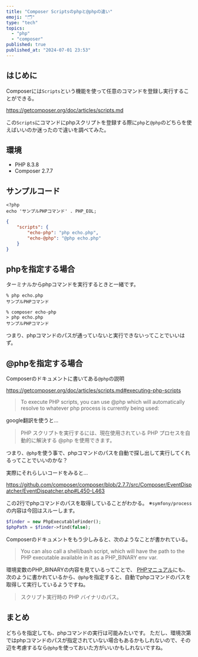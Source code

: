 ```yaml
---
title: "Composer Scriptsのphpと@phpの違い"
emoji: "🗂"
type: "tech"
topics:
  - "php"
  - "composer"
published: true
published_at: "2024-07-01 23:53"
---
```


## はじめに

Composerには`Scripts`という機能を使って任意のコマンドを登録し実行することができる。

https://getcomposer.org/doc/articles/scripts.md

この`Scripts`にコマンドにphpスクリプトを登録する際に`php`と`@php`のどちらを使えばいいのか迷ったので違いを調べてみた。

## 環境

- PHP 8.3.8
- Composer 2.7.7

## サンプルコード

```php:echo.php
<?php
echo 'サンプルPHPコマンド' . PHP_EOL;
```

```json:composer.json
{
    "scripts": {
        "echo-php": "php echo.php",
        "echo-@php": "@php echo.php"
    }
}
```

## phpを指定する場合

ターミナルからphpコマンドを実行するときと一緒です。

```shell
% php echo.php 
サンプルPHPコマンド
```

```shell
% composer echo-php
> php echo.php
サンプルPHPコマンド
```

つまり、phpコマンドのパスが通っていないと実行できないってことでいいはず。

## @phpを指定する場合

Composerのドキュメントに書いてある`@php`の説明

https://getcomposer.org/doc/articles/scripts.md#executing-php-scripts

> To execute PHP scripts, you can use @php which will automatically resolve to whatever php process is currently being used:

google翻訳を使うと...

> PHP スクリプトを実行するには、現在使用されている PHP プロセスを自動的に解決する @php を使用できます。

つまり、`@php`を使う事で、phpコマンドのパスを自動で探し出して実行してくれるってことでいいのかな？

実際にそれらしいコードをみると...

https://github.com/composer/composer/blob/2.7.7/src/Composer/EventDispatcher/EventDispatcher.php#L450-L463

この2行でphpコマンドのパスを取得していることがわかる。
※`symfony/process`の内容は今回はスルーします。

```php
$finder = new PhpExecutableFinder();
$phpPath = $finder->find(false);
```
Composerのドキュメントをもう少しみると、次のようなことが書かれている。

> You can also call a shell/bash script, which will have the path to the PHP executable available in it as a PHP_BINARY env var.

環境変数のPHP_BINARYの内容を見ているってことで、
[PHPマニュアル](https://www.php.net/manual/ja/reserved.constants.php#constant.php-binary)にも、次のように書かれているから、`@php`を指定すると、自動でphpコマンドのパスを取得して実行しているようですね。

> スクリプト実行時の PHP バイナリのパス。

## まとめ

どちらを指定しても、phpコマンドの実行は可能みたいです。
ただし、環境次第ではphpコマンドのパスが指定されていない場合もあるかもしれないので、その辺を考慮するなら`@php`を使っておいた方がいいかもしれないですね。
